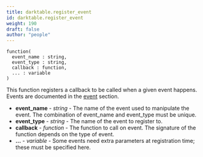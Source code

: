 ```yaml
---
title: darktable.register_event
id: darktable.register_event
weight: 190
draft: false
author: "people"
---
```


```
function(
  event_name : string,
  event_type : string,
  callback : function,
  ... : variable
)
```

This function registers a callback to be called when a given event happens.
Events are documented in the [event](../events) section.

* **event_name** - _string_ - The name of the event used to manipulate the event. The combination of event_name and event_type must be unique.
* **event_type** - _string_ - The name of the event to register to.
* **callback** - _function_ - The function to call on event. The signature of the function depends on the type of
event.
* **...** - _variable_ - Some events need extra parameters at registration time; these must be specified here.
